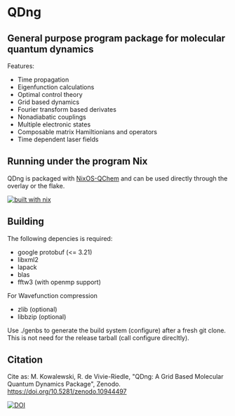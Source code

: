 # QDng
## General purpose program package for molecular quantum dynamics

Features:

* Time propagation
* Eigenfunction calculations
* Optimal control theory
* Grid based dynamics
* Fourier transform based derivates
* Nonadiabatic couplings
* Multiple electronic states
* Composable matrix Hamiltionians and operators
* Time dependent laser fields

## Running under the program Nix

QDng is packaged with [NixOS-QChem](https://github.com/Nix-QChem/NixOS-QChem) and can be used directly through the overlay or the flake.

[![built with nix](https://builtwithnix.org/badge.svg)](https://builtwithnix.org)

## Building

The following depencies is required:
 * google protobuf (<= 3.21)
 * libxml2
 * lapack
 * blas
 * fftw3 (with openmp support)

 For Wavefunction compression
 * zlib (optional)
 * libbzip (optional)

Use ./genbs to generate the build system (configure) after a fresh git clone.
This is not need for the release tarball (call configure direcltly).


## Citation

Cite as:
M. Kowalewski, R. de Vivie-Riedle, "QDng: A Grid Based Molecular Quantum Dynamics Package", Zenodo. https://doi.org/10.5281/zenodo.10944497

[![DOI](https://zenodo.org/badge/DOI/10.5281/zenodo.10944496.svg)](https://doi.org/10.5281/zenodo.10944496)

